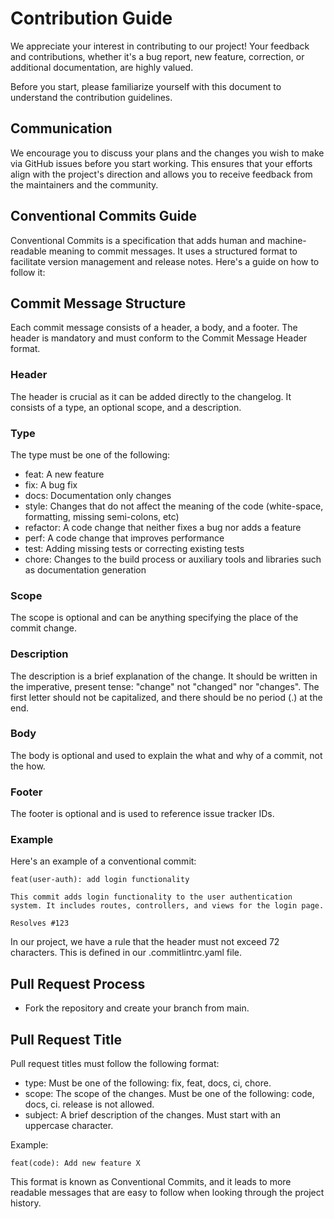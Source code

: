 # Contribution Guide

We appreciate your interest in contributing to our project! Your feedback and contributions, whether it's a bug report, new feature, correction, or additional documentation, are highly valued.

Before you start, please familiarize yourself with this document to understand the contribution guidelines.

## Communication

We encourage you to discuss your plans and the changes you wish to make via GitHub issues before you start working. This ensures that your efforts align with the project's direction and allows you to receive feedback from the maintainers and the community.

## Conventional Commits Guide

Conventional Commits is a specification that adds human and machine-readable meaning to commit messages. It uses a structured format to facilitate version management and release notes. Here's a guide on how to follow it:

## Commit Message Structure

Each commit message consists of a header, a body, and a footer. The header is mandatory and must conform to the Commit Message Header format.

### Header

The header is crucial as it can be added directly to the changelog. It consists of a type, an optional scope, and a description.

### Type

The type must be one of the following:

- feat: A new feature
- fix: A bug fix
- docs: Documentation only changes
- style: Changes that do not affect the meaning of the code (white-space, formatting, missing semi-colons, etc)
- refactor: A code change that neither fixes a bug nor adds a feature
- perf: A code change that improves performance
- test: Adding missing tests or correcting existing tests
- chore: Changes to the build process or auxiliary tools and libraries such as documentation generation

### Scope

The scope is optional and can be anything specifying the place of the commit change.

### Description

The description is a brief explanation of the change. It should be written in the imperative, present tense: "change" not "changed" nor "changes". The first letter should not be capitalized, and there should be no period (.) at the end.

### Body

The body is optional and used to explain the what and why of a commit, not the how.

### Footer

The footer is optional and is used to reference issue tracker IDs.

### Example

Here's an example of a conventional commit:

```git
feat(user-auth): add login functionality

This commit adds login functionality to the user authentication system. It includes routes, controllers, and views for the login page.

Resolves #123
```

In our project, we have a rule that the header must not exceed 72 characters. This is defined in our .commitlintrc.yaml file.

## Pull Request Process

- Fork the repository and create your branch from main.

## Pull Request Title

Pull request titles must follow the following format:

- type: Must be one of the following: fix, feat, docs, ci, chore.
- scope: The scope of the changes. Must be one of the following: code, docs, ci. release is not allowed.
- subject: A brief description of the changes. Must start with an uppercase character.

Example:

```git
feat(code): Add new feature X
```

This format is known as Conventional Commits, and it leads to more readable messages that are easy to follow when looking through the project history.

